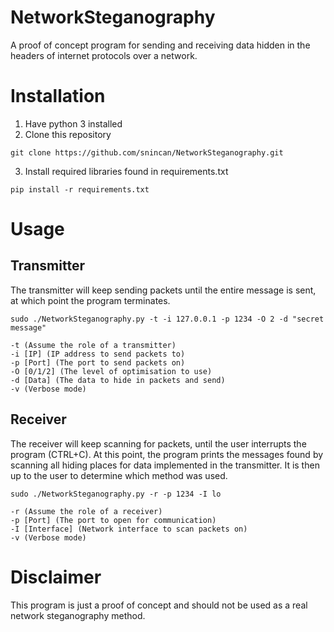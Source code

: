 # NetworkSteganography

A proof of concept program for sending and receiving data hidden in the headers of internet protocols over a network.

# Installation

1. Have python 3 installed
2. Clone this repository
```
git clone https://github.com/snincan/NetworkSteganography.git
```
3. Install required libraries found in requirements.txt
```
pip install -r requirements.txt
```

# Usage

## Transmitter

The transmitter will keep sending packets until the entire message is sent, at which point the program terminates.

```
sudo ./NetworkSteganography.py -t -i 127.0.0.1 -p 1234 -O 2 -d "secret message"
```
```
-t (Assume the role of a transmitter)
-i [IP] (IP address to send packets to)
-p [Port] (The port to send packets on)
-O [0/1/2] (The level of optimisation to use)
-d [Data] (The data to hide in packets and send)
-v (Verbose mode)
```

## Receiver

The receiver will keep scanning for packets, until the user interrupts the program (CTRL+C). At this point, the program prints the messages found by scanning all hiding places for data implemented in the transmitter. It is then up to the user to determine which method was used.

```
sudo ./NetworkSteganography.py -r -p 1234 -I lo
```
```
-r (Assume the role of a receiver)
-p [Port] (The port to open for communication)
-I [Interface] (Network interface to scan packets on)
-v (Verbose mode)
```

# Disclaimer

This program is just a proof of concept and should not be used as a real network steganography method.
